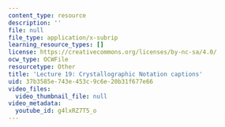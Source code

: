 ```yaml
---
content_type: resource
description: ''
file: null
file_type: application/x-subrip
learning_resource_types: []
license: https://creativecommons.org/licenses/by-nc-sa/4.0/
ocw_type: OCWFile
resourcetype: Other
title: 'Lecture 19: Crystallographic Notation captions'
uid: 37b3585e-743e-453c-9c6e-20b31f677e66
video_files:
  video_thumbnail_file: null
video_metadata:
  youtube_id: g4lxRZ7T5_o
---
```

